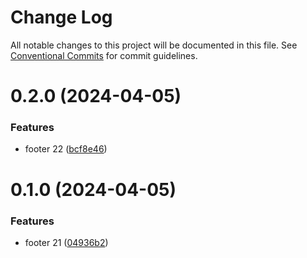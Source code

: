 # Change Log

All notable changes to this project will be documented in this file.
See [Conventional Commits](https://conventionalcommits.org) for commit guidelines.

# 0.2.0 (2024-04-05)


### Features

* footer 22 ([bcf8e46](https://github.com/koustubh-desai/yt-player/commit/bcf8e4627941d33b6540b8183405264ed075ff10))





# 0.1.0 (2024-04-05)


### Features

* footer 21 ([04936b2](https://github.com/koustubh-desai/yt-player/commit/04936b202d68adda168a0e8997a602764d14c43c))
